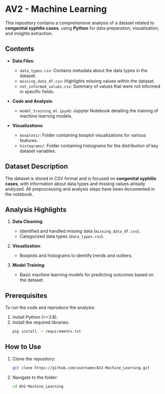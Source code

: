 # AV2 - Machine Learning

This repository contains a comprehensive analysis of a dataset related to **congenital syphilis cases**, using **Python** for data preparation, visualization, and insights extraction.

## Contents

- **Data Files**:
  - `data_types.csv`: Contains metadata about the data types in the dataset.
  - `missing_data_df.csv`: Highlights missing values within the dataset.
  - `not_informed_values.csv`: Summary of values that were not informed in specific fields.
  
- **Code and Analysis**:
  - `model_training_ml.ipynb`: Jupyter Notebook detailing the training of machine learning models.
  
- **Visualizations**:
  - `boxplots/`: Folder containing boxplot visualizations for various features.
  - `histograms/`: Folder containing histograms for the distribution of key dataset variables.

## Dataset Description

The dataset is stored in CSV format and is focused on **congenital syphilis cases**, with information about data types and missing values already analyzed. All preprocessing and analysis steps have been documented in the notebook.

## Analysis Highlights

1. **Data Cleaning**:
   - Identified and handled missing data (`missing_data_df.csv`).
   - Categorized data types (`data_types.csv`).

2. **Visualization**:
   - Boxplots and histograms to identify trends and outliers.

3. **Model Training**:
   - Basic machine learning models for predicting outcomes based on the dataset.

## Prerequisites

To run the code and reproduce the analysis:

1. Install Python (>=3.8).
2. Install the required libraries:
   ```bash
   pip install -r requirements.txt

## How to Use

1. Clone the repository:
   ```bash
   git clone https://github.com/username/AV2-Machine_Learning.git

2. Navigate to the folder:
   ```bash
   cd AV2-Machine_Learning
